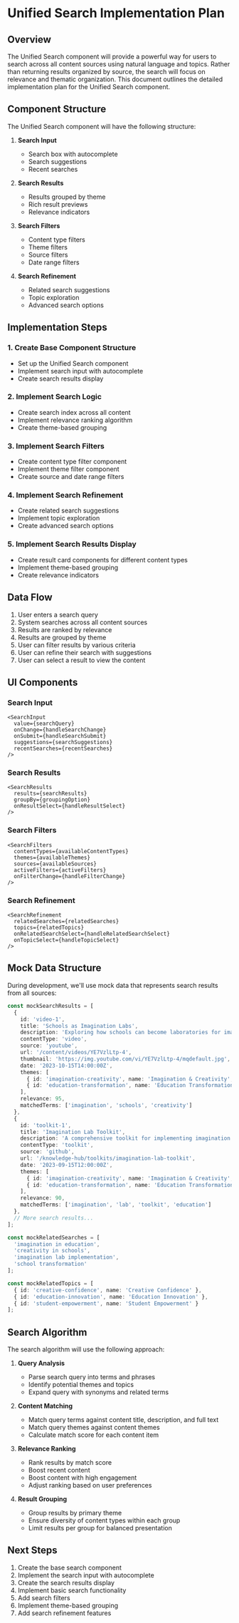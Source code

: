 # Unified Search Implementation Plan

## Overview

The Unified Search component will provide a powerful way for users to search across all content sources using natural language and topics. Rather than returning results organized by source, the search will focus on relevance and thematic organization. This document outlines the detailed implementation plan for the Unified Search component.

## Component Structure

The Unified Search component will have the following structure:

1. **Search Input**
   - Search box with autocomplete
   - Search suggestions
   - Recent searches

2. **Search Results**
   - Results grouped by theme
   - Rich result previews
   - Relevance indicators

3. **Search Filters**
   - Content type filters
   - Theme filters
   - Source filters
   - Date range filters

4. **Search Refinement**
   - Related search suggestions
   - Topic exploration
   - Advanced search options

## Implementation Steps

### 1. Create Base Component Structure

- Set up the Unified Search component
- Implement search input with autocomplete
- Create search results display

### 2. Implement Search Logic

- Create search index across all content
- Implement relevance ranking algorithm
- Create theme-based grouping

### 3. Implement Search Filters

- Create content type filter component
- Implement theme filter component
- Create source and date range filters

### 4. Implement Search Refinement

- Create related search suggestions
- Implement topic exploration
- Create advanced search options

### 5. Implement Search Results Display

- Create result card components for different content types
- Implement theme-based grouping
- Create relevance indicators

## Data Flow

1. User enters a search query
2. System searches across all content sources
3. Results are ranked by relevance
4. Results are grouped by theme
5. User can filter results by various criteria
6. User can refine their search with suggestions
7. User can select a result to view the content

## UI Components

### Search Input

```tsx
<SearchInput
  value={searchQuery}
  onChange={handleSearchChange}
  onSubmit={handleSearchSubmit}
  suggestions={searchSuggestions}
  recentSearches={recentSearches}
/>
```

### Search Results

```tsx
<SearchResults
  results={searchResults}
  groupBy={groupingOption}
  onResultSelect={handleResultSelect}
/>
```

### Search Filters

```tsx
<SearchFilters
  contentTypes={availableContentTypes}
  themes={availableThemes}
  sources={availableSources}
  activeFilters={activeFilters}
  onFilterChange={handleFilterChange}
/>
```

### Search Refinement

```tsx
<SearchRefinement
  relatedSearches={relatedSearches}
  topics={relatedTopics}
  onRelatedSearchSelect={handleRelatedSearchSelect}
  onTopicSelect={handleTopicSelect}
/>
```

## Mock Data Structure

During development, we'll use mock data that represents search results from all sources:

```typescript
const mockSearchResults = [
  {
    id: 'video-1',
    title: 'Schools as Imagination Labs',
    description: 'Exploring how schools can become laboratories for imagination and creativity',
    contentType: 'video',
    source: 'youtube',
    url: '/content/videos/YE7VzlLtp-4',
    thumbnail: 'https://img.youtube.com/vi/YE7VzlLtp-4/mqdefault.jpg',
    date: '2023-10-15T14:00:00Z',
    themes: [
      { id: 'imagination-creativity', name: 'Imagination & Creativity', relevance: 90 },
      { id: 'education-transformation', name: 'Education Transformation', relevance: 85 }
    ],
    relevance: 95,
    matchedTerms: ['imagination', 'schools', 'creativity']
  },
  {
    id: 'toolkit-1',
    title: 'Imagination Lab Toolkit',
    description: 'A comprehensive toolkit for implementing imagination labs in educational settings',
    contentType: 'toolkit',
    source: 'github',
    url: '/knowledge-hub/toolkits/imagination-lab-toolkit',
    date: '2023-09-15T12:00:00Z',
    themes: [
      { id: 'imagination-creativity', name: 'Imagination & Creativity', relevance: 95 },
      { id: 'education-transformation', name: 'Education Transformation', relevance: 90 }
    ],
    relevance: 90,
    matchedTerms: ['imagination', 'lab', 'toolkit', 'education']
  },
  // More search results...
];

const mockRelatedSearches = [
  'imagination in education',
  'creativity in schools',
  'imagination lab implementation',
  'school transformation'
];

const mockRelatedTopics = [
  { id: 'creative-confidence', name: 'Creative Confidence' },
  { id: 'education-innovation', name: 'Education Innovation' },
  { id: 'student-empowerment', name: 'Student Empowerment' }
];
```

## Search Algorithm

The search algorithm will use the following approach:

1. **Query Analysis**
   - Parse search query into terms and phrases
   - Identify potential themes and topics
   - Expand query with synonyms and related terms

2. **Content Matching**
   - Match query terms against content title, description, and full text
   - Match query themes against content themes
   - Calculate match score for each content item

3. **Relevance Ranking**
   - Rank results by match score
   - Boost recent content
   - Boost content with high engagement
   - Adjust ranking based on user preferences

4. **Result Grouping**
   - Group results by primary theme
   - Ensure diversity of content types within each group
   - Limit results per group for balanced presentation

## Next Steps

1. Create the base search component
2. Implement the search input with autocomplete
3. Create the search results display
4. Implement basic search functionality
5. Add search filters
6. Implement theme-based grouping
7. Add search refinement features